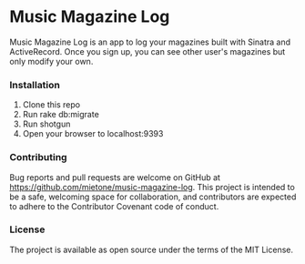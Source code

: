 # Music Magazine Log

Music Magazine Log is an app to log your magazines built with Sinatra and ActiveRecord. Once you sign up, you can see other user's magazines but only modify your own.


### Installation

1. Clone this repo
2. Run rake db:migrate
3. Run shotgun
4. Open your browser to localhost:9393


### Contributing

Bug reports and pull requests are welcome on GitHub at https://github.com/mietone/music-magazine-log. This project is intended to be a safe, welcoming space for collaboration, and contributors are expected to adhere to the Contributor Covenant code of conduct.


### License

The project is available as open source under the terms of the MIT License.
